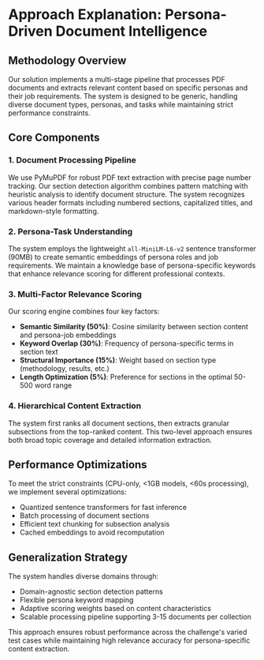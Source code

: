 # Approach Explanation: Persona-Driven Document Intelligence

## Methodology Overview

Our solution implements a multi-stage pipeline that processes PDF documents and extracts relevant content based on specific personas and their job requirements. The system is designed to be generic, handling diverse document types, personas, and tasks while maintaining strict performance constraints.

## Core Components

### 1. Document Processing Pipeline
We use PyMuPDF for robust PDF text extraction with precise page number tracking. Our section detection algorithm combines pattern matching with heuristic analysis to identify document structure. The system recognizes various header formats including numbered sections, capitalized titles, and markdown-style formatting.

### 2. Persona-Task Understanding
The system employs the lightweight `all-MiniLM-L6-v2` sentence transformer (90MB) to create semantic embeddings of persona roles and job requirements. We maintain a knowledge base of persona-specific keywords that enhance relevance scoring for different professional contexts.

### 3. Multi-Factor Relevance Scoring
Our scoring engine combines four key factors:
- **Semantic Similarity (50%)**: Cosine similarity between section content and persona-job embeddings
- **Keyword Overlap (30%)**: Frequency of persona-specific terms in section text  
- **Structural Importance (15%)**: Weight based on section type (methodology, results, etc.)
- **Length Optimization (5%)**: Preference for sections in the optimal 50-500 word range

### 4. Hierarchical Content Extraction
The system first ranks all document sections, then extracts granular subsections from the top-ranked content. This two-level approach ensures both broad topic coverage and detailed information extraction.

## Performance Optimizations

To meet the strict constraints (CPU-only, <1GB models, <60s processing), we implement several optimizations:
- Quantized sentence transformers for fast inference
- Batch processing of document sections
- Efficient text chunking for subsection analysis
- Cached embeddings to avoid recomputation

## Generalization Strategy

The system handles diverse domains through:
- Domain-agnostic section detection patterns
- Flexible persona keyword mapping
- Adaptive scoring weights based on content characteristics
- Scalable processing pipeline supporting 3-15 documents per collection

This approach ensures robust performance across the challenge's varied test cases while maintaining high relevance accuracy for persona-specific content extraction.

